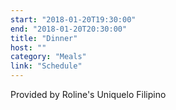 ```yaml
---
start: "2018-01-20T19:30:00"
end: "2018-01-20T20:30:00"
title: "Dinner"
host: ""
category: "Meals"
link: "Schedule"
---
```

Provided by Roline's Uniquelo Filipino
